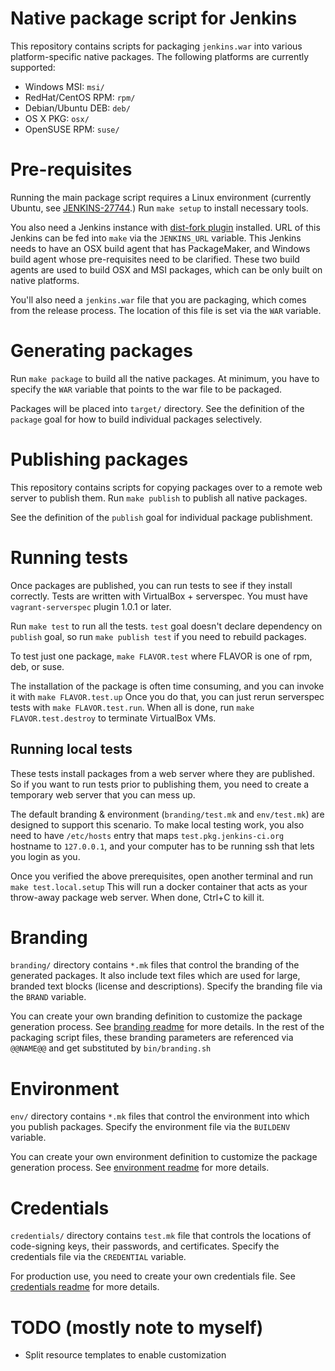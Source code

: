# Native package script for Jenkins
This repository contains scripts for packaging `jenkins.war` into various platform-specific native packages.
The following platforms are currently supported:

  * Windows MSI: `msi/`
  * RedHat/CentOS RPM: `rpm/`
  * Debian/Ubuntu DEB: `deb/`
  * OS X PKG: `osx/`
  * OpenSUSE RPM: `suse/`

# Pre-requisites
Running the main package script requires a Linux environment (currently Ubuntu, see [JENKINS-27744](https://issues.jenkins-ci.org/browse/JENKINS-27744).)
Run `make setup` to install necessary tools.

You also need a Jenkins instance with [dist-fork plugin](https://wiki.jenkins-ci.org/display/JENKINS/DistFork+Plugin)
installed. URL of this Jenkins can be fed into `make` via the `JENKINS_URL` variable.
This Jenkins needs to have an OSX build agent that has PackageMaker, and Windows build agent whose
pre-requisites need to be clarified. These two build agents are used to build OSX and MSI packages, which
can be only built on native platforms.

You'll also need a `jenkins.war` file that you are packaging, which comes from the release process.
The location of this file is set via the `WAR` variable.

# Generating packages
Run `make package` to build all the native packages.
At minimum, you have to specify the `WAR` variable that points to the war file to be packaged.

Packages will be placed into `target/` directory.
See the definition of the `package` goal for how to build individual packages selectively.

# Publishing packages
This repository contains scripts for copying packages over to a remote web server to publish them.
Run `make publish` to publish all native packages.

See the definition of the `publish` goal for individual package publishment.

# Running tests
Once packages are published, you can run tests to see if they install correctly.
Tests are written with VirtualBox + serverspec. You must have `vagrant-serverspec` plugin 1.0.1 or later.

Run `make test` to run all the tests. `test` goal doesn't declare dependency on `publish` goal,
so run `make publish test` if you need to rebuild packages.

To test just one package, `make FLAVOR.test` where FLAVOR is one of rpm, deb, or suse.

The installation of the package is often time consuming, and you can invoke it with `make FLAVOR.test.up`
Once you do that, you can just rerun serverspec tests with `make FLAVOR.test.run`. When all is done,
run `make FLAVOR.test.destroy` to terminate VirtualBox VMs.

## Running local tests
These tests install packages from a web server where they are published. So if you want to
run tests prior to publishing them, you need to create a temporary web server that you can mess up.

The default branding & environment (`branding/test.mk` and `env/test.mk`) are designed to support
this scenario. To make local testing work, you also need to have `/etc/hosts` entry that maps
`test.pkg.jenkins-ci.org` hostname to `127.0.0.1`, and your computer has to be running ssh that
lets you login as you.

Once you verified the above prerequisites, open another terminal and run `make test.local.setup`
This will run a docker container that acts as your throw-away package web server. When done, Ctrl+C
to kill it.

# Branding
`branding/` directory contains `*.mk` files that control the branding of the generated packages.
It also include text files which are used for large, branded text blocks (license and descriptions).
Specify the branding file via the `BRAND` variable.

You can create your own branding definition to customize the package generation process.
See [branding readme](branding/README.md) for more details. In the rest of the packaging script files,
these branding parameters are referenced via `@@NAME@@` and get substituted by `bin/branding.sh`

# Environment
`env/` directory contains `*.mk` files that control the environment into which
you publish packages.  Specify the environment file via the `BUILDENV` variable.

You can create your own environment definition to customize the package generation process.
See [environment readme](env/README.md) for more details.

# Credentials
`credentials/` directory contains `test.mk` file that controls the locations of code-signing keys,
their passwords, and certificates. Specify the credentials file via the `CREDENTIAL` variable.

For production use, you need to create your own credentials file. See [credentials readme](credentials/README.md)
for more details.

# TODO (mostly note to myself)
* Split resource templates to enable customization

